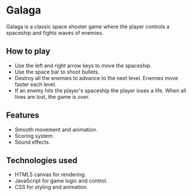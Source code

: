 # Galaga

Galaga is a classic space shooter game where the player controls a spaceship and fights waves of enemies.

## How to play

- Use the left and right arrow keys to move the spaceship.
- Use the space bar to shoot bullets.
- Destroy all the enemies to advance to the next level. Enemies move faster each level.
- If an enemy hits the player's spaceship the player loses a life. When all lives are lost, the game is over.

## Features

- Smooth movement and animation.
- Scoring system.
- Sound effects.

## Technologies used

- HTML5 canvas for rendering.
- JavaScript for game logic and control.
- CSS for styling and animation.

